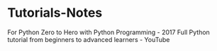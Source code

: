 # Tutorials-Notes
For Python Zero to Hero with Python Programming - 2017 Full Python tutorial from beginners to advanced learners - YouTube

